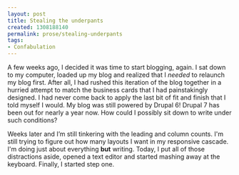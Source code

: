 ```yaml
---
layout: post
title: Stealing the underpants
created: 1308188140
permalink: prose/stealing-underpants
tags:
- Confabulation
---
```

<p>A few weeks ago, I decided it was time to start blogging, again. I sat down to my computer, loaded up my blog and realized that I <em>needed</em> to relaunch my blog first. After all, I had rushed this iteration of the blog together in a hurried attempt to match the business cards that I had painstakingly designed. I had never come back to apply the last bit of fit and finish that I told myself I would. My blog was still powered by Drupal 6! Drupal 7 has been out for nearly a year now. How could I possibly sit down to write under such conditions?</p>

<p>Weeks later and I’m still tinkering with the leading and column counts. I'm still trying to figure out how many layouts I want in my responsive cascade. I'm doing just about everything <strong>but</strong> writing. Today, I put all of those distractions aside, opened a text editor and started mashing away at the keyboard. Finally, I started step one.</p>
